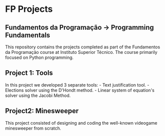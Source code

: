 # FP Projects
## Fundamentos da Programação -> Programming Fundamentals

This repository contains the projects completed as part of the Fundamentos da Programação course at Instituto Superior Técnico. The course primarily focused on Python programming.

## Project 1: Tools

In this project we developed 3 separate tools:
    - Text justification tool.
    - Elections solver using the D'Hondt method.
    - Linear system of equation's solver using the Jacobi Method.

## Project2: Minesweeper

This project consisted of designing and coding the well-known videogame minesweeper from scratch.